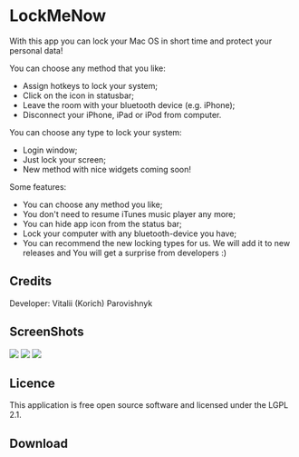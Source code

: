 LockMeNow
=========

With this app you can lock your Mac OS in short time and protect your personal data!
 
You can choose any method that you like:
* Assign hotkeys to lock your system;
* Click on the icon in statusbar;
* Leave the room with your bluetooth device (e.g. iPhone);
* Disconnect your iPhone, iPad or iPod from computer.

You can choose any type to lock your system:
* Login window;
* Just lock your screen;
* New method with nice widgets coming soon!

Some features:
* You can choose any method you like;
* You don't need to resume iTunes music player any more;
* You can hide app icon from the status bar;
* Lock your computer with any bluetooth-device you have;
* You can recommend the new locking types for us. We will add it to new releases and You will get a surprise from developers :)

Credits
-------------

Developer: Vitalii (Korich) Parovishnyk 

ScreenShots
-------------

<img src="https://github.com/iKorich/LockMeNow/blob/master/img/prefs_main.png?raw=true">
<img src="https://github.com/iKorich/LockMeNow/blob/master/img/prefs_bluetooth.png?raw=true">
<img src="https://github.com/iKorich/LockMeNow/blob/master/img/prefs_usb.png?raw=true">

Licence
-------------

This application is free open source software and licensed under the LGPL 2.1.

Download
-------------

[1]: http://downloads.igrsoft.com/lockmenow/lockmenow_latest.zip "latest build"

